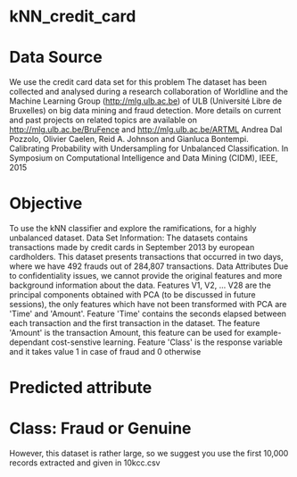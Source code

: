 # kNN_credit_card

# Data Source
We use the credit card data set for this problem
The dataset has been collected and analysed during a research collaboration of Worldline and the Machine Learning Group (http://mlg.ulb.ac.be) of ULB (Université Libre de Bruxelles) on big data mining and fraud detection. More details on current and past projects on related topics are available on http://mlg.ulb.ac.be/BruFence and http://mlg.ulb.ac.be/ARTML
Andrea Dal Pozzolo, Olivier Caelen, Reid A. Johnson and Gianluca Bontempi. Calibrating Probability with Undersampling for Unbalanced Classification. In Symposium on Computational Intelligence and Data Mining (CIDM), IEEE, 2015


# Objective
To use the kNN classifier and explore the ramifications, for a highly unbalanced dataset.
Data Set Information:
The datasets contains transactions made by credit cards in September 2013 by european cardholders. This dataset presents transactions that occurred in two days, where we have 492 frauds out of 284,807 transactions. 
Data Attributes
Due to confidentiality issues, we cannot provide the original features and more background information about the data. Features V1, V2, ... V28 are the principal components obtained with PCA (to be discussed in future sessions), the only features which have not been transformed with PCA are 'Time' and 'Amount'. Feature 'Time' contains the seconds elapsed between each transaction and the first transaction in the dataset. The feature 'Amount' is the transaction Amount, this feature can be used for example-dependant cost-senstive learning. Feature 'Class' is the response variable and it takes value 1 in case of fraud and 0 otherwise
# Predicted attribute
# Class: Fraud or Genuine 




However, this dataset is rather large, so we suggest you use the first 10,000 records extracted and given in 10kcc.csv
